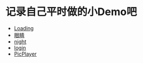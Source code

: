 <h1>记录自己平时做的小Demo吧</h1>
<ul>
  <li><a  class="anchor" href="http://115.28.132.82:3333/loading">Loading</a></li>
  <li><a class="anchor" href="http://115.28.132.82:3333/blink">眼睛</a></li>
   <li><a class="anchor" href="http://115.28.132.82:3333/night">night</a></li>
  <li><a class="anchor" href="http://115.28.132.82:3333/login">login</a></li>
  <li><a class="anchor" href="http://115.28.132.82:3333/picplayer">PicPlayer</a></li>
  
</ul>
